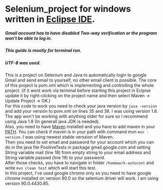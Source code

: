 # Selenium_project for windows written in [Eclipse IDE](https://www.eclipse.org/downloads/).  

##### Gmail account has to have disabled Two-way verification or the program won't be able to log in.  
##### This guide is mostly for terminal run.
##### UTF-8 was used.

This is a project on Selenium and Java to automatically login to google Gmail and send email to yourself, no other email client is possible. The core of this project is pom.xml which is implementing and controlling the whole project. (if it wont work via terminal before starting this project in Eclpise update it by right-clicking on the project name and then select Maven -> Update Project -> OK.)    
For this code to work you need to check your java version by `java -version` and add your version to pom.xml on lines 35 and 36. I was using version 1.8. The app won't be working with anything older for sure so I recommend using Java 1.8 (In generall java JDK is needed).  
Also, you need to have [Maven](https://maven.apache.org/download.cgi) installed and you have to add maven in your [PATH](https://mkyong.com/maven/how-to-install-maven-in-windows/).  You can check if maven is in your path with command mvn `mvn -version`. I was using newest stable verssion of Maven.  
Then you need to set email and password for your account which you can do in the java file PositiveTests in package gmail.google.com and setting String variable mail (line 18) from empty string to your email address and String variable passwd (line 19) to your password.  
After those checks, you have to navigate in folder ` /homework-autocont ` and write `mvn clean test` which will start this test.  
In this project, I've used google chrome only so you need to have google chrome installed on version 90.0 so the selenium driver will work. I am using version     90.0.4430.85.  
